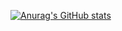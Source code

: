 [![Anurag's GitHub stats](https://github-readme-stats.vercel.app/api?username=tarcitani2)](https://github.com/anuraghazra/github-readme-stats)
